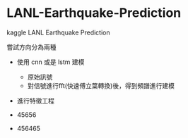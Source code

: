 # LANL-Earthquake-Prediction
kaggle LANL Earthquake Prediction

嘗試方向分為兩種

- 使用 cnn 或是 lstm 建模
  - 原始訊號
  - 對信號進行fft(快速傅立葉轉換)後，得到頻譜進行建模
  
- 進行特徵工程
 - 45656
 - 456465
 
